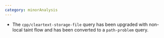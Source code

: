 ```yaml
---
category: minorAnalysis
---
```

* The `cpp/cleartext-storage-file` query has been upgraded with non-local taint flow and has been converted to a `path-problem` query.
